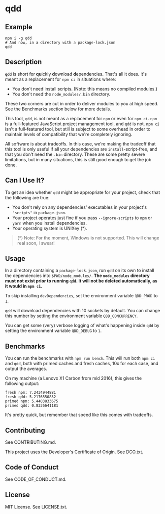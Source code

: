 # qdd

## Example

```
npm i -g qdd
# And now, in a directory with a package-lock.json
qdd
```

## Description

**`qdd`** is short for **qu**ickly **d**ownload **d**ependencies. That's all it
does. It's meant as a replacement for `npm ci` in situations where:

* You don't need install scripts. (Note: this means no compiled modules.)
* You don't need the `node_modules/.bin` directory.

These two corners are cut in order to deliver modules to you at high speed. See
the Benchmarks section below for more details.

This tool, `qdd`, is not meant as a replacement for `npm` or even for `npm ci`.
`npm` is a full-featured JavaScript project management tool, and `qdd` is not.
`npm ci` isn't a full-featured tool, but still is subject to some overhead in
order to maintain levels of compatibility that we're completely ignoring.

All software is about tradeoffs. In this case, we're making the tradeoff that
this tool is only useful if all your dependencies are `install`-script-free, and
that you don't need the `.bin` directory. These are some pretty severe
limitations, but in many situations, this is still good enough to get the job
done.

## Can I Use It?

To get an idea whether `qdd` might be appropriate for your project, check that
the following are true:

* You don't rely on any dependencies' executables in your project's `"scripts"`
  in `package.json`.
* Your project operates just fine if you pass `--ignore-scripts` to `npm` or
  `yarn` when you install dependencies.
* Your operating system is UNIXey (*).

> (*) Note: For the moment, Windows is not supported. This will change real
> soon, I swear!

## Usage

In a directory containing a `package-lock.json`, run `qdd` on its own to
install the dependencies into `$PWD/node_modules/`. **The `node_modules`
directory must not exist prior to running `qdd`. It will not be deleted
automatically, as it would in `npm ci`.**

To skip installing `devDependencies`, set the environment variable `QDD_PROD`
to `1`.

`qdd` will download dependencies with 10 sockets by default. You can change
this number by setting the environment variable `QDD_CONCURRENCY`.

You can get some (very) verbose logging of what's happening inside `qdd` by
setting the environment variable `QDD_DEBUG` to `1`.

## Benchmarks

You can run the benchmarks with `npm run bench`. This will run both `npm ci` and
`qdd`, both with primed caches and fresh caches, 10x for each case, and output
the averages.

On my machine (a Lenovo X1 Carbon from mid 2016), this gives the following
output:

```
fresh npm: 7.2434944881
fresh qdd: 5.2176550832
primed npm: 5.4403833675
primed qdd: 0.8336641181
```

It's pretty quick, but remember that speed like this comes with tradeoffs.

## Contributing

See CONTRIBUTING.md.

This project uses the Developer's Certificate of Origin. See DCO.txt.

## Code of Conduct

See CODE_OF_CONDUCT.md.

## License

MIT License. See LICENSE.txt.
